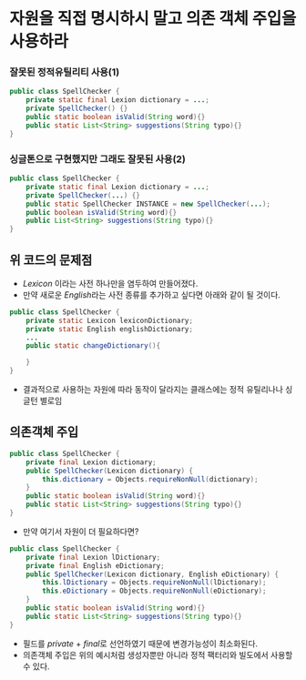#  자원을 직접 명시하시 말고 의존 객체 주입을 사용하라
### 잘못된 정적유틸리티 사용(1)
```java
public class SpellChecker {
    private static final Lexion dictionary = ...;
    private SpellChecker() {}
    public static boolean isValid(String word){}
    public static List<String> suggestions(String typo){}
}
```
### 싱글톤으로 구현했지만 그래도 잘못된 사용(2)
```java
public class SpellChecker {
    private static final Lexion dictionary = ...;
    private SpellChecker(...) {}
    public static SpellChecker INSTANCE = new SpellChecker(...);
    public boolean isValid(String word){}
    public List<String> suggestions(String typo){}
}
```
## 위 코드의 문제점
- *Lexicon* 이라는 사전 하나만을 염두하여 만들어졌다.
- 만약 새로운 *English*라는 사전 종류를 추가하고 싶다면 아래와 같이 될 것이다.
```java
public class SpellChecker {
    private static Lexicon lexiconDictionary;
    private static English englishDictionary;
    ...
    public static changeDictionary(){

    }
}
```
- 결과적으로 사용하는 자원에 따라 동작이 달라지는 클래스에는 정적 유틸리나나 싱글턴 별로임

## 의존객체 주입
```java
public class SpellChecker {
    private final Lexion dictionary;
    public SpellChecker(Lexicon dictionary) {
        this.dictionary = Objects.requireNonNull(dictionary);
    }
    public static boolean isValid(String word){}
    public static List<String> suggestions(String typo){}
}
```
- 만약 여기서 자원이 더 필요하다면?
```java
public class SpellChecker {
    private final Lexion lDictionary;
    private final English eDictionary;
    public SpellChecker(Lexicon dictionary, English eDictionary) {
        this.lDictionary = Objects.requireNonNull(lDictionary);
        this.eDictionary = Objects.requireNonNull(eDictionary);
    }
    public static boolean isValid(String word){}
    public static List<String> suggestions(String typo){}
}
```
- 필드를 *private* + *final*로 선언하였기 때문에 변경가능성이 최소화된다.
- 의존객체 주입은 위의 예시처럼 생성자뿐만 아니라 정적 팩터리와 빌도에서 사용할 수 있다.

